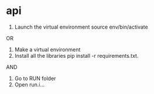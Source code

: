 # api

1. Launch the virtual environment
	source env/bin/activate

OR
1. Make a virtual environment
2. Install all the libraries
	pip install -r requirements.txt.

AND
1. Go to RUN folder
2. Open run.i…
